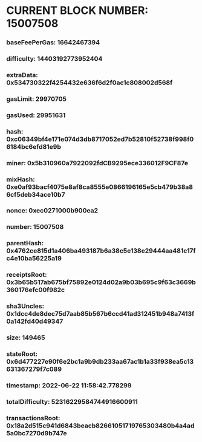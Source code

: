 # CURRENT BLOCK NUMBER: 15007508

### baseFeePerGas: 16642467394
### difficulty: 14403192773952404
### extraData: 0x534730322f4254432e636f6d2f0ac1c808002d568f
### gasLimit: 29970705
### gasUsed: 29951631
### hash: 0xc06349bf4e171e074d3db8717052ed7b52810f52738f998f06184bc6efd81e9b
### miner: 0x5b310960a7922092fdCB9295ece336012F9CF87e
### mixHash: 0xe0af93bacf4075e8af8ca8555e0866196165e5cb479b38a86cf5deb34ace10b7
### nonce: 0xec0271000b900ea2
### number: 15007508
### parentHash: 0x4762ce815d1a406ba493187b6a38c5e138e29444aa481c17fc4e10ba56225a19
### receiptsRoot: 0x3b65b517ab675bf75892e0124d02a9b03b695c9f63c3669b360176efc00f982c
### sha3Uncles: 0x1dcc4de8dec75d7aab85b567b6ccd41ad312451b948a7413f0a142fd40d49347
### size: 149465
### stateRoot: 0x6d477227e90f6e2bc1a9b9db233aa67ac1b1a33f938ea5c13631367279f7c089
### timestamp: 2022-06-22 11:58:42.778299
### totalDifficulty: 52316229584744916600911
### transactionsRoot: 0x18a2d515c941d6843beacb82661051719765303480b4a4ad5a0bc7270d9b747e
